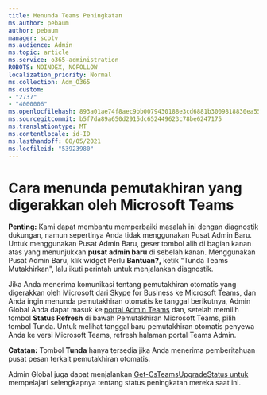 ```yaml
---
title: Menunda Teams Peningkatan
ms.author: pebaum
author: pebaum
manager: scotv
ms.audience: Admin
ms.topic: article
ms.service: o365-administration
ROBOTS: NOINDEX, NOFOLLOW
localization_priority: Normal
ms.collection: Adm_O365
ms.custom:
- "2737"
- "4000006"
ms.openlocfilehash: 893a01ae74f8aec9bb0079430188e3cd6881b3009818830ea5572cfa41cdf71f
ms.sourcegitcommit: b5f7da89a650d2915dc652449623c78be6247175
ms.translationtype: MT
ms.contentlocale: id-ID
ms.lasthandoff: 08/05/2021
ms.locfileid: "53923980"
---
```

# <a name="how-to-postpone-the-microsoft-driven-teams-upgrade"></a>Cara menunda pemutakhiran yang digerakkan oleh Microsoft Teams

**Penting:** Kami dapat membantu memperbaiki masalah ini dengan diagnostik dukungan, namun sepertinya Anda tidak menggunakan Pusat Admin Baru. Untuk menggunakan Pusat Admin Baru, geser tombol alih di bagian kanan atas yang menunjukkan **pusat admin baru** di sebelah kanan. Menggunakan Pusat Admin Baru, klik widget Perlu **Bantuan?,** ketik "Tunda Teams Mutakhirkan", lalu ikuti perintah untuk menjalankan diagnostik.

Jika Anda menerima komunikasi tentang pemutakhiran otomatis yang digerakkan oleh Microsoft dari Skype for Business ke Microsoft Teams, dan Anda ingin menunda pemutakhiran otomatis ke tanggal berikutnya, Admin Global Anda dapat masuk ke [portal Admin Teams](https://admin.teams.microsoft.com/dashboard) dan, setelah memilih tombol **Status Refresh** di bawah Pemutakhiran Microsoft Teams, pilih tombol Tunda.  Untuk melihat tanggal baru pemutakhiran otomatis penyewa Anda ke versi Microsoft Teams, refresh halaman portal Teams Admin.

**Catatan:** Tombol **Tunda** hanya tersedia jika Anda menerima pemberitahuan pusat pesan terkait pemutakhiran otomatis. 

Admin Global juga dapat menjalankan [Get-CsTeamsUpgradeStatus untuk](https://docs.microsoft.com/powershell/module/skype/get-csteamsupgradestatus?view=skype-ps) mempelajari selengkapnya tentang status peningkatan mereka saat ini.
